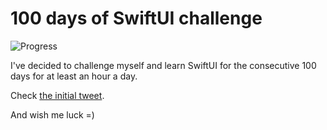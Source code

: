 # 100 days of SwiftUI challenge

![Progress](https://progress-bar.dev/35/?title=41h%2021m%20)


I've decided to challenge myself and learn SwiftUI for the consecutive 100 days for at least an hour a day.

Check [the initial tweet](https://twitter.com/ck3g/status/1188362654324318208).

And wish me luck =)

